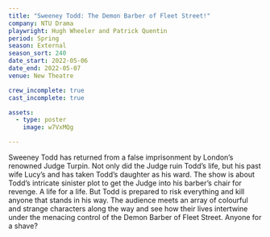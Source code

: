 ```yaml
---
title: "Sweeney Todd: The Demon Barber of Fleet Street!"
company: NTU Drama
playwright: Hugh Wheeler and Patrick Quentin
period: Spring
season: External
season_sort: 240
date_start: 2022-05-06
date_end: 2022-05-07
venue: New Theatre

crew_incomplete: true 
cast_incomplete: true 

assets:
  - type: poster
    image: w7VxMQg

---
```


Sweeney Todd has returned from a false imprisonment by London’s renowned Judge Turpin. Not only did the Judge ruin Todd’s life, but his past wife Lucy’s and has taken Todd’s daughter as his ward. The show is about Todd’s intricate sinister plot to get the Judge into his barber’s chair for revenge. A life for a life. But Todd is prepared to risk everything and kill anyone that stands in his way. The audience meets an array of colourful and strange characters along the way and see how their lives intertwine under the menacing control of the Demon Barber of Fleet Street. Anyone for a shave?

